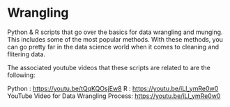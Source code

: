 # Wrangling
Python &amp; R scripts that go over the basics for data wrangling and munging. This includes some of the most popular methods. With these methods, you can go pretty far in the data science world when it comes to cleaning and flitering data.

The associated youtube videos that these scripts are related to are the following:

Python : https://youtu.be/tQqKQOsjEw8
R : https://youtu.be/iLI_ymRe0w0
YouTube Video for Data Wrangling Process: https://youtu.be/iLI_ymRe0w0
